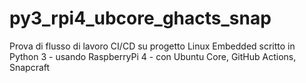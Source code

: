 # py3_rpi4_ubcore_ghacts_snap
 Prova di flusso di lavoro CI/CD su progetto Linux Embedded scritto in Python 3 - usando RaspberryPi 4 - con Ubuntu Core, GitHub Actions, Snapcraft
